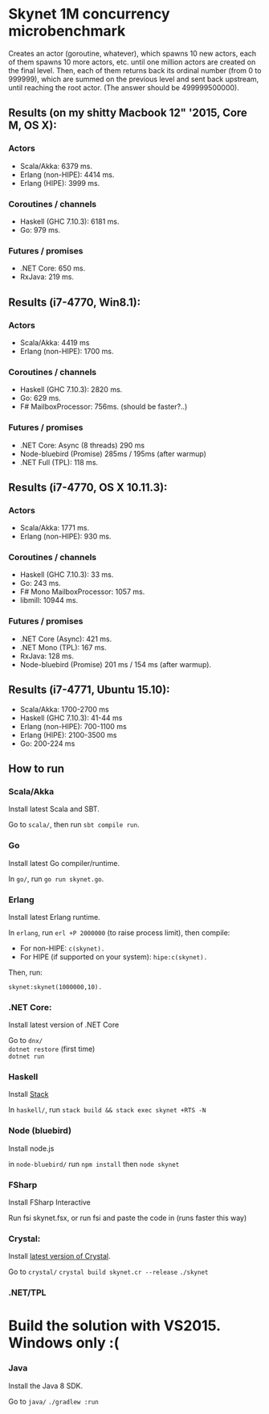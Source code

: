 # Skynet 1M concurrency microbenchmark

Creates an actor (goroutine, whatever), which spawns 10 new actors, each of them spawns 10 
more actors, etc. until one million actors are created on the final level. Then, each of them returns
back its ordinal number (from 0 to 999999), which are summed on the previous level and sent back upstream,
until reaching the root actor. (The answer should be 499999500000).

## Results (on my shitty Macbook 12" '2015, **Core M**, OS X): 

### Actors

- Scala/Akka: 6379 ms. 
- Erlang (non-HIPE): 4414 ms.
- Erlang (HIPE): 3999 ms.

### Coroutines / channels

- Haskell (GHC 7.10.3): 6181 ms.
- Go: 979 ms.

### Futures / promises

- .NET Core: 650 ms.
- RxJava: 219 ms.

## Results (**i7-4770**, Win8.1): 

### Actors

- Scala/Akka: 4419 ms
- Erlang (non-HIPE): 1700 ms.

### Coroutines / channels

- Haskell (GHC 7.10.3): 2820 ms.
- Go: 629 ms.
- F# MailboxProcessor: 756ms. (should be faster?..)

### Futures / promises

- .NET Core: Async (8 threads) 290 ms
- Node-bluebird (Promise) 285ms / 195ms (after warmup)
- .NET Full (TPL): 118 ms.

## Results (**i7-4770**, OS X 10.11.3): 

### Actors

- Scala/Akka: 1771 ms.
- Erlang (non-HIPE): 930 ms.

### Coroutines / channels

- Haskell (GHC 7.10.3): 33 ms.
- Go: 243 ms.
- F# Mono MailboxProcessor: 1057 ms.
- libmill: 10944 ms.

### Futures / promises

- .NET Core (Async): 421 ms.
- .NET Mono (TPL): 167 ms.
- RxJava: 128 ms.
- Node-bluebird (Promise) 201 ms / 154 ms (after warmup).

## Results (**i7-4771**, Ubuntu 15.10): 

- Scala/Akka: 1700-2700 ms
- Haskell (GHC 7.10.3): 41-44 ms
- Erlang (non-HIPE): 700-1100 ms
- Erlang (HIPE): 2100-3500 ms
- Go: 200-224 ms

## How to run

### Scala/Akka

Install latest Scala and SBT. 

Go to `scala/`, then run `sbt compile run`.

### Go

Install latest Go compiler/runtime.

In `go/`, run `go run skynet.go`.

### Erlang

Install latest Erlang runtime.

In `erlang`, run `erl +P 2000000` (to raise process limit), then compile:

- For non-HIPE: `c(skynet).`
- For HIPE (if supported on your system): `hipe:c(skynet).`

Then, run:

`skynet:skynet(1000000,10).`

### .NET Core: 

Install latest version of .NET Core

Go to `dnx/`  
`dotnet restore` (first time)  
`dotnet run`

### Haskell

Install [Stack](http://haskellstack.org)

In `haskell/`, run `stack build && stack exec skynet +RTS -N`

### Node (bluebird)

Install node.js

in `node-bluebird/` run `npm install` then `node skynet`

### FSharp

Install FSharp Interactive

Run fsi skynet.fsx, or run fsi and paste the code in (runs faster this way)

### Crystal:

Install [latest version of Crystal](http://crystal-lang.org/docs/installation/index.html).

Go to `crystal/`
`crystal build skynet.cr --release`
`./skynet`

### .NET/TPL

Build the solution with VS2015. Windows only :(
=======
### Java

Install the Java 8 SDK.

Go to `java/`
`./gradlew :run`
